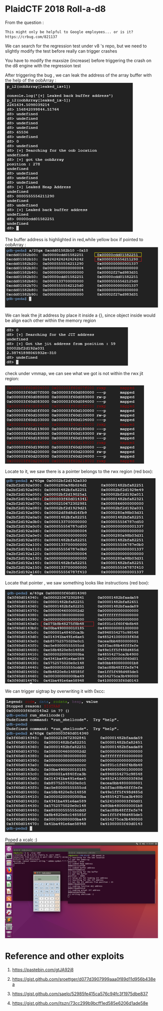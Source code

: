 # PlaidCTF 2018 Roll-a-d8

From the question : 

```
This might only be helpful to Google employees... or is it? https://crbug.com/821137
```

We can search for the regression test under v8 's repo, but we need to slightly modify the test before really can trigger crashes

You have to modify the maxsize (increase) before triggering the crash on the d8 engine with the regression test 

After triggering the bug , we can leak the address of the array buffer with the help of the oobArray :
![alt text](1.png)

The buffer address is highlighted in red,while yellow box if pointed to oobArray :
![alt text](2.png)

We can leak the jit address by place it inside a {}, since object inside would be align each other within the memory region

![alt text](3.png)

check under vmmap, we can see what we got is not within the rwx jit region:

![alt text](4.png)

Locate to it, we saw there is a pointer belongs to the rwx region  (red box): 

![alt text](5.png)

Locate that pointer , we saw something looks like instructions (red box):

![alt text](6.png)

We can trigger sigtrap by overwriting it with 0xcc:

![alt text](7.png)


Poped a xcalc :)
![alt text](8.png)


# Reference and other exploits

1. https://pastebin.com/gtJA92j8

2. https://gist.github.com/sroettger/d077d3907999aaa0f89d11d956b438ea

3. https://gist.github.com/saelo/52985fe415ca576c94fc3f1975dbe837

4. https://gist.github.com/itszn/73cc299b9bcff1ed585e6206d1ade58e



